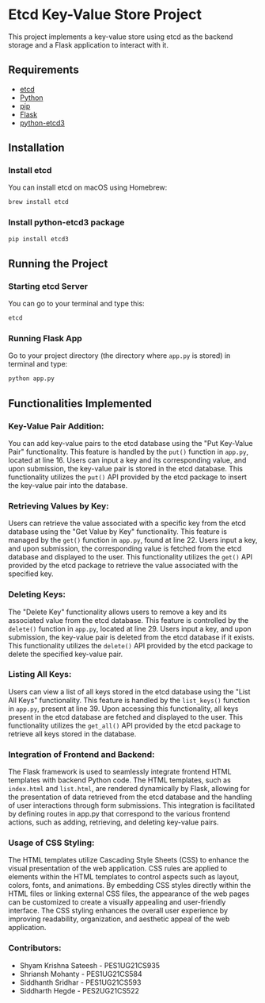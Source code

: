 # Etcd Key-Value Store Project

This project implements a key-value store using etcd as the backend storage and a Flask application to interact with it.

## Requirements

- [etcd](https://etcd.io/)
- [Python](https://www.python.org/)
- [pip](https://pypi.org/project/pip/)
- [Flask](https://flask.palletsprojects.com/en/2.1.x/)
- [python-etcd3](https://python-etcd3.readthedocs.io/en/latest/readme.html)

## Installation

### Install etcd

You can install etcd on macOS using Homebrew:

```bash
brew install etcd
```
### Install python-etcd3 package

```python
pip install etcd3
```

## Running the Project

### Starting etcd Server

You can go to your terminal and type this:

```bash
etcd
```

### Running Flask App

Go to your project directory (the directory where `app.py` is stored) in terminal and type:

```bash
python app.py
```
## Functionalities Implemented


### Key-Value Pair Addition: 

You can add key-value pairs to the etcd database using the "Put Key-Value Pair" functionality. This feature is handled by the `put()` function in `app.py`, located at line 16. Users can input a key and its corresponding value, and upon submission, the key-value pair is stored in the etcd database. This functionality utilizes the `put()` API provided by the etcd package to insert the key-value pair into the database.

### Retrieving Values by Key: 

Users can retrieve the value associated with a specific key from the etcd database using the "Get Value by Key" functionality. This feature is managed by the `get()` function in `app.py`, found at line 22. Users input a key, and upon submission, the corresponding value is fetched from the etcd database and displayed to the user. This functionality utilizes the `get()` API provided by the etcd package to retrieve the value associated with the specified key.

### Deleting Keys: 

The "Delete Key" functionality allows users to remove a key and its associated value from the etcd database. This feature is controlled by the `delete()` function in `app.py`, located at line 29. Users input a key, and upon submission, the key-value pair is deleted from the etcd database if it exists. This functionality utilizes the `delete()` API provided by the etcd package to delete the specified key-value pair.

### Listing All Keys: 

Users can view a list of all keys stored in the etcd database using the "List All Keys" functionality. This feature is handled by the `list_keys()` function in `app.py`, present at line 39. Upon accessing this functionality, all keys present in the etcd database are fetched and displayed to the user. This functionality utilizes the `get_all()` API provided by the etcd package to retrieve all keys stored in the database.


### Integration of Frontend and Backend: 

The Flask framework is used to seamlessly integrate frontend HTML templates with backend Python code. The HTML templates, such as `index.html` and `list.html`, are rendered dynamically by Flask, allowing for the presentation of data retrieved from the etcd database and the handling of user interactions through form submissions. This integration is facilitated by defining routes in app.py that correspond to the various frontend actions, such as adding, retrieving, and deleting key-value pairs.

### Usage of CSS Styling: 

The HTML templates utilize Cascading Style Sheets (CSS) to enhance the visual presentation of the web application. CSS rules are applied to elements within the HTML templates to control aspects such as layout, colors, fonts, and animations. By embedding CSS styles directly within the HTML files or linking external CSS files, the appearance of the web pages can be customized to create a visually appealing and user-friendly interface. The CSS styling enhances the overall user experience by improving readability, organization, and aesthetic appeal of the web application.

### Contributors:

- Shyam Krishna Sateesh - PES1UG21CS935
- Shriansh Mohanty - PES1UG21CS584	
- Siddhanth Sridhar - PES1UG21CS593	
- Siddharth Hegde - PES2UG21CS522	


